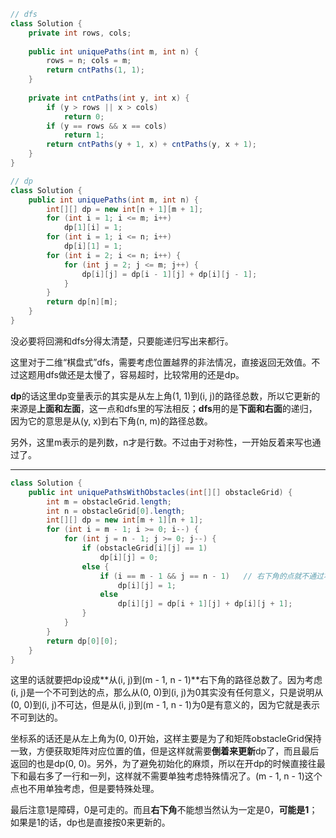 ``` java
// dfs
class Solution {
    private int rows, cols;
    
    public int uniquePaths(int m, int n) {
        rows = n; cols = m;
        return cntPaths(1, 1);
    }
    
    private int cntPaths(int y, int x) {
        if (y > rows || x > cols)
            return 0;
        if (y == rows && x == cols)
            return 1;
        return cntPaths(y + 1, x) + cntPaths(y, x + 1);
    }
}

// dp
class Solution {
    public int uniquePaths(int m, int n) {
        int[][] dp = new int[n + 1][m + 1];
        for (int i = 1; i <= m; i++)
            dp[1][i] = 1;
        for (int i = 1; i <= n; i++)
            dp[i][1] = 1;
        for (int i = 2; i <= n; i++) {
            for (int j = 2; j <= m; j++) {
                dp[i][j] = dp[i - 1][j] + dp[i][j - 1];
            }
        }
        return dp[n][m];
    }
}
```

没必要将回溯和dfs分得太清楚，只要能递归写出来都行。

这里对于二维“棋盘式”dfs，需要考虑位置越界的非法情况，直接返回无效值。不过这题用dfs做还是太慢了，容易超时，比较常用的还是dp。

**dp**的话这里dp变量表示的其实是从左上角(1, 1)到(i, j)的路径总数，所以它更新的来源是**上面和左面**，这一点和dfs里的写法相反；**dfs**用的是**下面和右面**的递归，因为它的意思是从(y, x)到右下角(n, m)的路径总数。

另外，这里m表示的是列数，n才是行数。不过由于对称性，一开始反着来写也通过了。

------

``` java
class Solution {
    public int uniquePathsWithObstacles(int[][] obstacleGrid) {
        int m = obstacleGrid.length;
        int n = obstacleGrid[0].length;
        int[][] dp = new int[m + 1][n + 1];
        for (int i = m - 1; i >= 0; i--) {
            for (int j = n - 1; j >= 0; j--) {
                if (obstacleGrid[i][j] == 1)
                    dp[i][j] = 0;
                else {
                    if (i == m - 1 && j == n - 1)	// 右下角的点就不通过右边和下边更新了，直接赋值
                        dp[i][j] = 1;
                    else
                        dp[i][j] = dp[i + 1][j] + dp[i][j + 1];
                }
            }
        }
        return dp[0][0];
    } 
}
```

这里的话就要把dp设成**从(i, j)到(m - 1, n - 1)**右下角的路径总数了。因为考虑(i, j)是一个不可到达的点，那么从(0, 0)到(i, j)为0其实没有任何意义，只是说明从(0, 0)到(i, j)不可达，但是从(i, j)到(m - 1, n - 1)为0是有意义的，因为它就是表示不可到达的。

坐标系的话还是从左上角为(0, 0)开始，这样主要是为了和矩阵obstacleGrid保持一致，方便获取矩阵对应位置的值，但是这样就需要**倒着来更新**dp了，而且最后返回的也是dp(0, 0)。另外，为了避免初始化的麻烦，所以在开dp的时候直接往最下和最右多了一行和一列，这样就不需要单独考虑特殊情况了。(m - 1, n - 1)这个点也不用单独考虑，但是要特殊处理。

最后注意1是障碍，0是可走的。而且**右下角**不能想当然认为一定是0，**可能是1**；如果是1的话，dp也是直接按0来更新的。